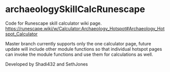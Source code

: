 # archaeologySkillCalcRunescape
Code for Runescape skill calculator wiki page. https://runescape.wiki/w/Calculator:Archaeology_Hotspot#Archaeology_Hotspot_Calculator

Master branch currently supports only the one calculator page, future update will include other module functions so that individual hotspot pages can invoke the module functions and use them for calculations as well.

Developed by Shadi432 and SethJones
